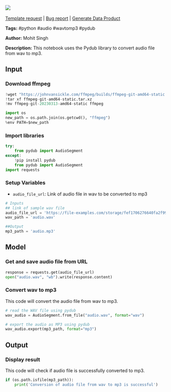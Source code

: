 <a href="https://app.naas.ai/user-redirect/naas/downloader?url=https://raw.githubusercontent.com/jupyter-naas/awesome-notebooks/master/Python/Python_Convert_audiofile_from_wav_to_mp3.ipynb" target="_parent"><img src="https://naasai-public.s3.eu-west-3.amazonaws.com/Open_in_Naas_Lab.svg"/></a><br><br><a href="https://github.com/jupyter-naas/awesome-notebooks/issues/new?assignees=&labels=&template=template-request.md&title=Tool+-+Action+of+the+notebook+">Template request</a> | <a href="https://github.com/jupyter-naas/awesome-notebooks/issues/new?assignees=&labels=bug&template=bug_report.md&title=Python+-+Convert+audiofile+from+wav+to+mp3:+Error+short+description">Bug report</a> | <a href="https://app.naas.ai/user-redirect/naas/downloader?url=https://raw.githubusercontent.com/jupyter-naas/awesome-notebooks/master/Naas/Naas_Start_data_product.ipynb" target="_parent">Generate Data Product</a>

**Tags:** #python #audio #wavtomp3 #pydub

**Author:** Mohit Singh

**Description:** This notebook uses the Pydub library to convert audio file from wav to mp3.

## Input

### Download ffmpeg


```python
!wget "https://johnvansickle.com/ffmpeg/builds/ffmpeg-git-amd64-static.tar.xz"
!tar xf ffmpeg-git-amd64-static.tar.xz
!mv ffmpeg-git-20230313-amd64-static ffmpeg
```


```python
import os
new_path = os.path.join(os.getcwd(), "ffmpeg")
%env PATH=$new_path
```

### Import libraries


```python
try:
    from pydub import AudioSegment
except:
    !pip install pydub
    from pydub import AudioSegment
import requests
```

### Setup Variables
- `audio_file_url`: Link of audio file in wav to be converted to mp3


```python
# Inputs
## link of sample wav file
audio_file_url = 'https://file-examples.com/storage/fef1706276640fa2f99a5a4/2017/11/file_example_WAV_1MG.wav'
wav_path = 'audio.wav'

##Output
mp3_path = 'audio.mp3'
```

## Model

### Get and save audio file from URL


```python
response = requests.get(audio_file_url)
open("audio.wav", "wb").write(response.content)
```

### Convert wav to mp3
This code will convert the audio file from wav to mp3.


```python
# read the WAV file using pydub
wav_audio = AudioSegment.from_file("audio.wav", format="wav")

# export the audio as MP3 using pydub
wav_audio.export(mp3_path, format="mp3")
```

## Output

### Display result
This code will check if audio file is successfully converted to mp3.


```python
if (os.path.isfile(mp3_path)):
    print('Conversion of audio file from wav to mp3 is successful')
```
